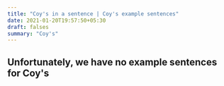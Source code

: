 ```yaml
---
title: "Coy's in a sentence | Coy's example sentences"
date: 2021-01-20T19:57:50+05:30
draft: falses
summary: "Coy's"
---
```

## Unfortunately, we have no example sentences for Coy's                 
